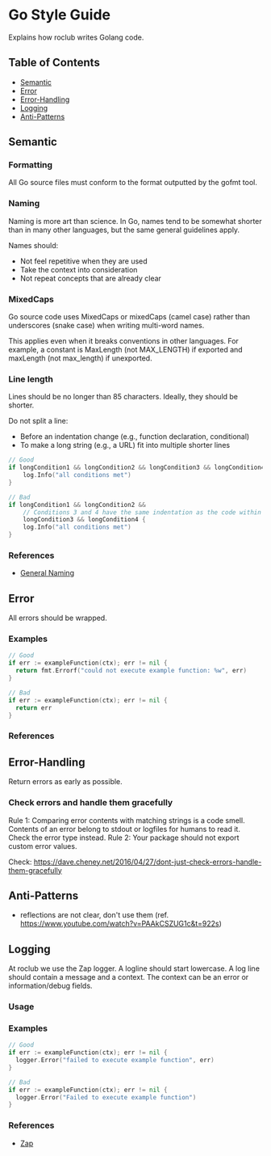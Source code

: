 # Go Style Guide

Explains how roclub writes Golang code.

## Table of Contents

- [Semantic](#semantic)
- [Error](#error)
- [Error-Handling](#Error-Handling)
- [Logging](#logging)
- [Anti-Patterns](#anti-patterns)

## Semantic

### Formatting

All Go source files must conform to the format outputted by the gofmt tool.

### Naming

Naming is more art than science. In Go, names tend to be somewhat shorter than in many other languages,
but the same general guidelines apply.

Names should:

- Not feel repetitive when they are used
- Take the context into consideration
- Not repeat concepts that are already clear

### MixedCaps

Go source code uses MixedCaps or mixedCaps (camel case) rather than underscores (snake case) when writing multi-word names.

This applies even when it breaks conventions in other languages. For example, a constant is MaxLength (not MAX_LENGTH) if exported and maxLength (not max_length) if unexported.

### Line length

Lines should be no longer than 85 characters. Ideally, they should be shorter.

Do not split a line:

- Before an indentation change (e.g., function declaration, conditional)
- To make a long string (e.g., a URL) fit into multiple shorter lines

```go
// Good
if longCondition1 && longCondition2 && longCondition3 && longCondition4 {
    log.Info("all conditions met")
}

// Bad
if longCondition1 && longCondition2 &&
    // Conditions 3 and 4 have the same indentation as the code within the if.
    longCondition3 && longCondition4 {
    log.Info("all conditions met")
}
```

### References

- [General Naming](https://testing.googleblog.com/2017/10/code-health-identifiernamingpostforworl.html)

## Error

All errors should be wrapped.

### Examples

```go
// Good
if err := exampleFunction(ctx); err != nil {
  return fmt.Errorf("could not execute example function: %w", err)
}

// Bad
if err := exampleFunction(ctx); err != nil {
  return err
}
```

### References

## Error-Handling

Return errors as early as possible.

### Check errors and handle them gracefully
Rule 1: Comparing error contents with matching strings is a code smell. Contents of an error belong to stdout or logfiles for humans to read it. Check the error type instead.
Rule 2: Your package should not export custom error values.

Check: https://dave.cheney.net/2016/04/27/dont-just-check-errors-handle-them-gracefully


## Anti-Patterns

- reflections are not clear, don't use them (ref. https://www.youtube.com/watch?v=PAAkCSZUG1c&t=922s)

## Logging

At roclub we use the Zap logger.
A logline should start lowercase. A log line should contain a message and a context.
The context can be an error or information/debug fields.

### Usage

### Examples
  
```go
// Good
if err := exampleFunction(ctx); err != nil {
  logger.Error("failed to execute example function", err)
}

// Bad
if err := exampleFunction(ctx); err != nil {
  logger.Error("Failed to execute example function")
}
```

### References

- [Zap]()
